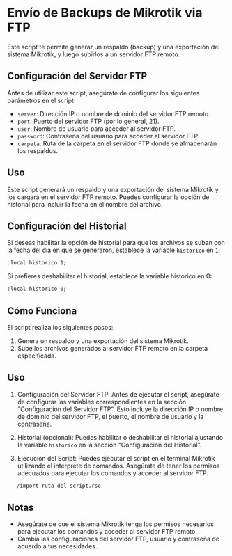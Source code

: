 # Envío de Backups de Mikrotik via FTP

Este script te permite generar un respaldo (backup) y una exportación del sistema Mikrotik, y luego subirlos a un servidor FTP remoto.

## Configuración del Servidor FTP

Antes de utilizar este script, asegúrate de configurar los siguientes parámetros en el script:

- `server`: Dirección IP o nombre de dominio del servidor FTP remoto.
- `port`: Puerto del servidor FTP (por lo general, 21).
- `user`: Nombre de usuario para acceder al servidor FTP.
- `password`: Contraseña del usuario para acceder al servidor FTP.
- `carpeta`: Ruta de la carpeta en el servidor FTP donde se almacenarán los respaldos.

## Uso

Este script generará un respaldo y una exportación del sistema Mikrotik y los cargará en el servidor FTP remoto. Puedes configurar la opción de historial para incluir la fecha en el nombre del archivo.

## Configuración del Historial

Si deseas habilitar la opción de historial para que los archivos se suban con la fecha del día en que se generaron, establece la variable `historico` en `1`:

```bash
:local historico 1;
```
Si prefieres deshabilitar el historial, establece la variable historico en 0:

```bash
:local historico 0;
```

## Cómo Funciona

El script realiza los siguientes pasos:

1. Genera un respaldo y una exportación del sistema Mikrotik.
2. Sube los archivos generados al servidor FTP remoto en la carpeta especificada.

## Uso

1. Configuración del Servidor FTP: Antes de ejecutar el script, asegúrate de configurar las variables correspondientes en la sección "Configuración del Servidor FTP". Esto incluye la dirección IP o nombre de dominio del servidor FTP, el puerto, el nombre de usuario y la contraseña.

2. Historial (opcional): Puedes habilitar o deshabilitar el historial ajustando la variable `historico` en la sección "Configuración del Historial".

3. Ejecución del Script: Puedes ejecutar el script en el terminal Mikrotik utilizando el intérprete de comandos. Asegúrate de tener los permisos adecuados para ejecutar los comandos y acceder al servidor FTP.

```bash
   /import ruta-del-script.rsc
 ```
## Notas

- Asegúrate de que el sistema Mikrotik tenga los permisos necesarios para ejecutar los comandos y acceder al servidor FTP remoto.
- Cambia las configuraciones del servidor FTP, usuario y contraseña de acuerdo a tus necesidades.
